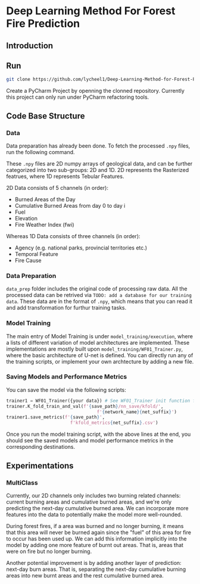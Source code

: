 # Deep Learning Method For Forest Fire Prediction

## Introduction

## Run
```bash
git clone https://github.com/lycheel1/Deep-Learning-Method-for-Forest-Fire-Prediction.git
```

Create a PyCharm Project by openning the clonned repository. Currently this project can only run under PyCharm refactoring tools. 

## Code Base Structure

### Data
Data preparation has already been done. To fetch the processed `.npy` files, run the following command.

These `.npy` files are 2D numpy arrays of geological data, and can be further categorized into two sub-groups: 2D and 1D. 2D represents the Rasterized featrues, where 1D represents Tebular Features.

2D Data consists of 5 channels (in order):
- Burned Areas of the Day
- Cumulative Burned Areas from day 0 to day i
- Fuel
- Elevation
- Fire Weather Index (fwi)

Whereas 1D Data consists of three channels (in order):
- Agency (e.g. national parks, provincial territories etc.)
- Temporal Feature
- Fire Cause

### Data Preparation
`data_prep` folder includes the original code of processing raw data.
All the processed data can be retrived via `TODO: add a database for our training data`. These data are in the format of `.npy`, which means that you can
read it and add transformation for furthur training tasks.

### Model Training
The main entry of Model Training is under `model_training/execution`, where a lists of different variation of model architectures are implemented. These implementations are mostly built upon `model_training/WF01_Trainer.py`, where the basic architecture of U-net is defined. You can directly run any of the training scripts, or implement your own archtecture by adding a new file.

### Saving Models and Performance Metrics

You can save the model via the following scripts:

```python
trainer1 = WF01_Trainer({your data}) # See WF01_Trainer init function for initialization parameters
trainer.K_fold_train_and_val(f'{save_path}/nn_save/kfold/',
                                  f'{network_name}{net_suffix}')
trainer1.save_metrics(f'{save_path}',
                        f'kfold_metrics{net_suffix}.csv')
```

Once you run the model training script, with the above lines at the end, you should see the saved models and model performance metrics in the corresponding
destinations.

## Experimentations

### MultiClass
Currently, our 2D channels only includes two burning related channels: current burning areas and cumulative burned areas, and we're only predicting the next-day cumulative burned area. We can incorporate more features into the data to potentially make the model more well-rounded.

During forest fires, if a area was burned and no longer burning, it means that this area will never be burned again since the "fuel" of this area for fire to occur has been used up. We can add this information implicitly into the model by adding one more feature of burnt out areas. That is, areas that were on fire but no longer burning. 

Another potential improvement is by adding another layer of prediction: next-day burn areas. That is, separating the next-day cumulative burning areas into new burnt areas and the rest cumulative burned area. 
